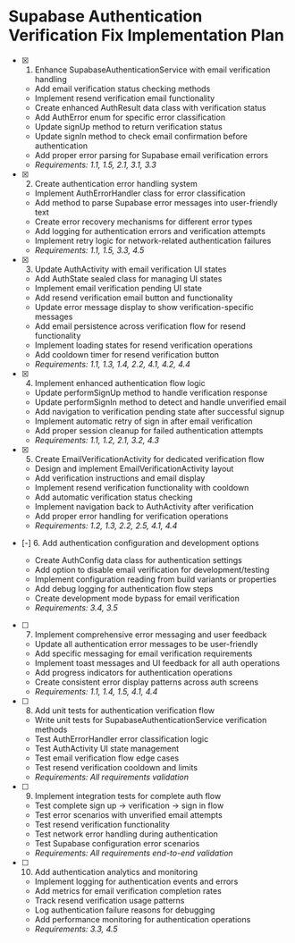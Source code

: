 # Supabase Authentication Verification Fix Implementation Plan

- [x] 1. Enhance SupabaseAuthenticationService with email verification handling





  - Add email verification status checking methods
  - Implement resend verification email functionality  
  - Create enhanced AuthResult data class with verification status
  - Add AuthError enum for specific error classification
  - Update signUp method to return verification status
  - Update signIn method to check email confirmation before authentication
  - Add proper error parsing for Supabase email verification errors
  - _Requirements: 1.1, 1.5, 2.1, 3.1, 3.3_

- [x] 2. Create authentication error handling system





  - Implement AuthErrorHandler class for error classification
  - Add method to parse Supabase error messages into user-friendly text
  - Create error recovery mechanisms for different error types
  - Add logging for authentication errors and verification attempts
  - Implement retry logic for network-related authentication failures
  - _Requirements: 1.1, 1.5, 3.3, 4.5_

- [x] 3. Update AuthActivity with email verification UI states




  - Add AuthState sealed class for managing UI states
  - Implement email verification pending UI state
  - Add resend verification email button and functionality
  - Update error message display to show verification-specific messages
  - Add email persistence across verification flow for resend functionality
  - Implement loading states for resend verification operations
  - Add cooldown timer for resend verification button
  - _Requirements: 1.1, 1.3, 1.4, 2.2, 4.1, 4.2, 4.4_



- [x] 4. Implement enhanced authentication flow logic



  - Update performSignUp method to handle verification response
  - Update performSignIn method to detect and handle unverified email
  - Add navigation to verification pending state after successful signup
  - Implement automatic retry of sign in after email verification
  - Add proper session cleanup for failed authentication attempts
  - _Requirements: 1.1, 1.2, 2.1, 3.2, 4.3_

- [x] 5. Create EmailVerificationActivity for dedicated verification flow





  - Design and implement EmailVerificationActivity layout
  - Add verification instructions and email display
  - Implement resend verification functionality with cooldown
  - Add automatic verification status checking
  - Implement navigation back to AuthActivity after verification
  - Add proper error handling for verification operations
  - _Requirements: 1.2, 1.3, 2.2, 2.5, 4.1, 4.4_

- [-] 6. Add authentication configuration and development options


  - Create AuthConfig data class for authentication settings
  - Add option to disable email verification for development/testing
  - Implement configuration reading from build variants or properties
  - Add debug logging for authentication flow steps
  - Create development mode bypass for email verification
  - _Requirements: 3.4, 3.5_

- [ ] 7. Implement comprehensive error messaging and user feedback

  - Update all authentication error messages to be user-friendly
  - Add specific messaging for email verification requirements
  - Implement toast messages and UI feedback for all auth operations
  - Add progress indicators for authentication operations
  - Create consistent error display patterns across auth screens
  - _Requirements: 1.1, 1.4, 1.5, 4.1, 4.4_

- [ ] 8. Add unit tests for authentication verification flow

  - Write unit tests for SupabaseAuthenticationService verification methods
  - Test AuthErrorHandler error classification logic
  - Test AuthActivity UI state management
  - Test email verification flow edge cases
  - Test resend verification cooldown and limits
  - _Requirements: All requirements validation_

- [ ] 9. Implement integration tests for complete auth flow

  - Test complete sign up → verification → sign in flow
  - Test error scenarios with unverified email attempts
  - Test resend verification functionality
  - Test network error handling during authentication
  - Test Supabase configuration error scenarios
  - _Requirements: All requirements end-to-end validation_

- [ ] 10. Add authentication analytics and monitoring

  - Implement logging for authentication events and errors
  - Add metrics for email verification completion rates
  - Track resend verification usage patterns
  - Log authentication failure reasons for debugging
  - Add performance monitoring for authentication operations
  - _Requirements: 3.3, 4.5_